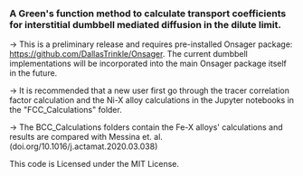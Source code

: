 ### A Green's function method to calculate transport coefficients for interstitial dumbbell mediated diffusion in the dilute limit.
-> This is a preliminary release and requires pre-installed Onsager package: https://github.com/DallasTrinkle/Onsager. The current dumbbell implementations will be incorporated into the main Onsager package itself in the future.

-> It is recommended that a new user first go through the tracer correlation factor calculation and the Ni-X alloy calculations in the Jupyter notebooks in the "FCC_Calculations" folder.

-> The BCC_Calculations folders contain the Fe-X alloys' calculations and results are compared with Messina et. al. (doi.org/10.1016/j.actamat.2020.03.038)

This code is Licensed under the MIT License.
